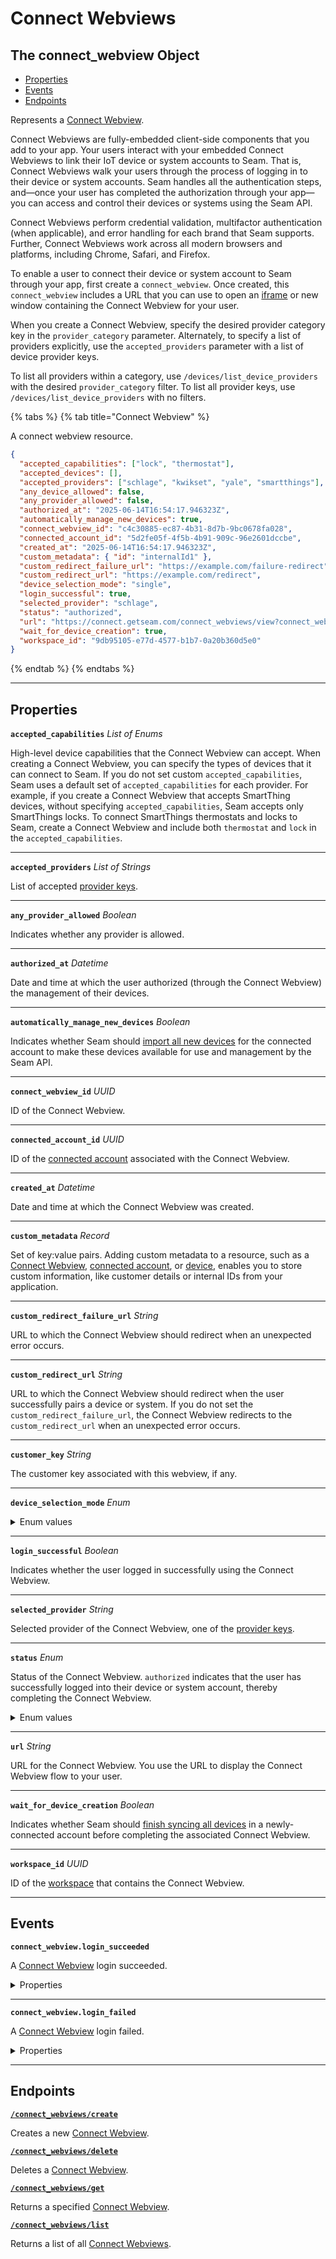 # Connect Webviews

## The connect_webview Object

- [Properties](./#properties)
- [Events](./#events)
- [Endpoints](./#endpoints)


Represents a [Connect Webview](../../core-concepts/connect-webviews/README.md).

Connect Webviews are fully-embedded client-side components that you add to your app. Your users interact with your embedded Connect Webviews to link their IoT device or system accounts to Seam. That is, Connect Webviews walk your users through the process of logging in to their device or system accounts. Seam handles all the authentication steps, and—once your user has completed the authorization through your app—you can access and control their devices or systems using the Seam API.

Connect Webviews perform credential validation, multifactor authentication (when applicable), and error handling for each brand that Seam supports. Further, Connect Webviews work across all modern browsers and platforms, including Chrome, Safari, and Firefox.

To enable a user to connect their device or system account to Seam through your app, first create a `connect_webview`. Once created, this `connect_webview` includes a URL that you can use to open an [iframe](https://www.w3schools.com/html/html_iframe.asp) or new window containing the Connect Webview for your user.

When you create a Connect Webview, specify the desired provider category key in the `provider_category` parameter. Alternately, to specify a list of providers explicitly, use the `accepted_providers` parameter with a list of device provider keys.

To list all providers within a category, use `/devices/list_device_providers` with the desired `provider_category` filter. To list all provider keys, use `/devices/list_device_providers` with no filters.

{% tabs %}
{% tab title="Connect Webview" %}

A connect webview resource.

```json
{
  "accepted_capabilities": ["lock", "thermostat"],
  "accepted_devices": [],
  "accepted_providers": ["schlage", "kwikset", "yale", "smartthings"],
  "any_device_allowed": false,
  "any_provider_allowed": false,
  "authorized_at": "2025-06-14T16:54:17.946323Z",
  "automatically_manage_new_devices": true,
  "connect_webview_id": "c4c30885-ec87-4b31-8d7b-9bc0678fa028",
  "connected_account_id": "5d2fe05f-4f5b-4b91-909c-96e2601dccbe",
  "created_at": "2025-06-14T16:54:17.946323Z",
  "custom_metadata": { "id": "internalId1" },
  "custom_redirect_failure_url": "https://example.com/failure-redirect",
  "custom_redirect_url": "https://example.com/redirect",
  "device_selection_mode": "single",
  "login_successful": true,
  "selected_provider": "schlage",
  "status": "authorized",
  "url": "https://connect.getseam.com/connect_webviews/view?connect_webview_id=12345678-1234-1234-1234-123456789012&auth_token=2r2Rn8V5QUtxE79gNsTmLK58KkuqrwU8d",
  "wait_for_device_creation": true,
  "workspace_id": "9db95105-e77d-4577-b1b7-0a20b360d5e0"
}
```
{% endtab %}
{% endtabs %}

---
## Properties

**`accepted_capabilities`** *List* *of Enums*

High-level device capabilities that the Connect Webview can accept. When creating a Connect Webview, you can specify the types of devices that it can connect to Seam. If you do not set custom `accepted_capabilities`, Seam uses a default set of `accepted_capabilities` for each provider. For example, if you create a Connect Webview that accepts SmartThing devices, without specifying `accepted_capabilities`, Seam accepts only SmartThings locks. To connect SmartThings thermostats and locks to Seam, create a Connect Webview and include both `thermostat` and `lock` in the `accepted_capabilities`.




---

**`accepted_providers`** *List* *of Strings*

List of accepted [provider keys](../../core-concepts/connect-webviews/customizing-connect-webviews.md#customize-the-brands-to-display-in-your-connect-webviews).




---

**`any_provider_allowed`** *Boolean*

Indicates whether any provider is allowed.




---

**`authorized_at`** *Datetime*

Date and time at which the user authorized (through the Connect Webview) the management of their devices.




---

**`automatically_manage_new_devices`** *Boolean*

Indicates whether Seam should [import all new devices](../../core-concepts/connect-webviews/customizing-connect-webviews.md#automatically_manage_new_devices) for the connected account to make these devices available for use and management by the Seam API.




---

**`connect_webview_id`** *UUID*

ID of the Connect Webview.




---

**`connected_account_id`** *UUID*

ID of the [connected account](../../core-concepts/connected-accounts/README.md) associated with the Connect Webview.




---

**`created_at`** *Datetime*

Date and time at which the Connect Webview was created.




---

**`custom_metadata`** *Record*

Set of key:value pairs. Adding custom metadata to a resource, such as a [Connect Webview](../../core-concepts/connect-webviews/attaching-custom-data-to-the-connect-webview.md), [connected account](../../core-concepts/connected-accounts/adding-custom-metadata-to-a-connected-account.md), or [device](../../core-concepts/devices/adding-custom-metadata-to-a-device.md), enables you to store custom information, like customer details or internal IDs from your application.




---

**`custom_redirect_failure_url`** *String*

URL to which the Connect Webview should redirect when an unexpected error occurs.




---

**`custom_redirect_url`** *String*

URL to which the Connect Webview should redirect when the user successfully pairs a device or system. If you do not set the `custom_redirect_failure_url`, the Connect Webview redirects to the `custom_redirect_url` when an unexpected error occurs.




---

**`customer_key`** *String*

The customer key associated with this webview, if any.




---

**`device_selection_mode`** *Enum*



<details>
<summary>Enum values</summary>

- <code>none</code>
- <code>single</code>
- <code>multiple</code>
</details>


---

**`login_successful`** *Boolean*

Indicates whether the user logged in successfully using the Connect Webview.




---

**`selected_provider`** *String*

Selected provider of the Connect Webview, one of the [provider keys](../../core-concepts/connect-webviews/customizing-connect-webviews.md#customize-the-brands-to-display-in-your-connect-webviews).




---

**`status`** *Enum*

Status of the Connect Webview. `authorized` indicates that the user has successfully logged into their device or system account, thereby completing the Connect Webview.


<details>
<summary>Enum values</summary>

- <code>pending</code>
- <code>failed</code>
- <code>authorized</code>
</details>


---

**`url`** *String*

URL for the Connect Webview. You use the URL to display the Connect Webview flow to your user.




---

**`wait_for_device_creation`** *Boolean*

Indicates whether Seam should [finish syncing all devices](../../core-concepts/connect-webviews/customizing-connect-webviews.md#wait_for_device_creation) in a newly-connected account before completing the associated Connect Webview.




---

**`workspace_id`** *UUID*

ID of the [workspace](../../core-concepts/workspaces/README.md) that contains the Connect Webview.




---


## Events

**`connect_webview.login_succeeded`**

A [Connect Webview](https://docs.seam.co/latest/ui-components/connect-webviews) login succeeded.

<details>

<summary>Properties</summary>

<strong><code>connect_webview_id</code></strong> <i>UUID</i>

  ID of the affected [Connect Webview](https://docs.seam.co/latest/ui-components/connect-webviews).

<strong><code>connected_account_custom_metadata</code></strong> <i>Record</i>

  Custom metadata of the connected account; present when connected_account_id is provided.

<strong><code>connected_account_id</code></strong> <i>UUID</i>

  ID of the [connected account](../../core-concepts/connected-accounts/README.md) associated with the event.

<strong><code>created_at</code></strong> <i>Datetime</i>

  Date and time at which the event was created.

<strong><code>event_id</code></strong> <i>UUID</i>

  ID of the event.

<strong><code>event_type</code></strong> <i>Enum</i>

  Value: `connect_webview.login_succeeded`

<strong><code>occurred_at</code></strong> <i>Datetime</i>

  Date and time at which the event occurred.

<strong><code>workspace_id</code></strong> <i>UUID</i>

  ID of the [workspace](../../core-concepts/workspaces/README.md) associated with the event.
</details>

---

**`connect_webview.login_failed`**

A [Connect Webview](https://docs.seam.co/latest/ui-components/connect-webviews) login failed.

<details>

<summary>Properties</summary>

<strong><code>connect_webview_id</code></strong> <i>UUID</i>

  ID of the affected [Connect Webview](https://docs.seam.co/latest/ui-components/connect-webviews).

<strong><code>created_at</code></strong> <i>Datetime</i>

  Date and time at which the event was created.

<strong><code>event_id</code></strong> <i>UUID</i>

  ID of the event.

<strong><code>event_type</code></strong> <i>Enum</i>

  Value: `connect_webview.login_failed`

<strong><code>occurred_at</code></strong> <i>Datetime</i>

  Date and time at which the event occurred.

<strong><code>workspace_id</code></strong> <i>UUID</i>

  ID of the [workspace](../../core-concepts/workspaces/README.md) associated with the event.
</details>

---

## Endpoints


[**`/connect_webviews/create`**](./create.md)

Creates a new [Connect Webview](../../core-concepts/connect-webviews/README.md).


[**`/connect_webviews/delete`**](./delete.md)

Deletes a [Connect Webview](../../core-concepts/connect-webviews/README.md).


[**`/connect_webviews/get`**](./get.md)

Returns a specified [Connect Webview](../../core-concepts/connect-webviews/README.md).


[**`/connect_webviews/list`**](./list.md)

Returns a list of all [Connect Webviews](../../core-concepts/connect-webviews/README.md).


